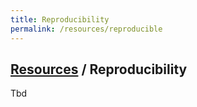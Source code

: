 ```yaml
---
title: Reproducibility
permalink: /resources/reproducible
---
```


## [Resources]({{site.base_url}}/resources) / Reproducibility

Tbd
